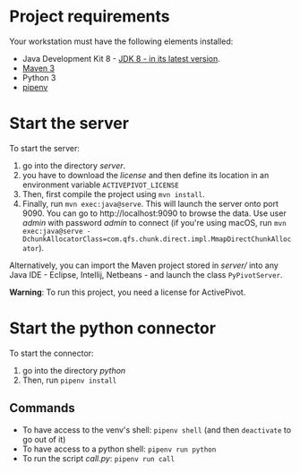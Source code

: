 # Project requirements

Your workstation must have the following elements installed:

- Java Development Kit 8 - [JDK 8 - in its latest version](https://www.oracle.com/technetwork/java/javase/downloads/jdk8-downloads-2133151.html).
- [Maven 3](https://maven.apache.org/download.cgi)
- Python 3
- [pipenv](https://pipenv.readthedocs.io/en/latest/#install-pipenv-today)

# Start the server

To start the server:

1.  go into the directory _server_.
2.  you have to download the _license_ and then define its location in an environment variable `ACTIVEPIVOT_LICENSE`
3.  Then, first compile the project using `mvn install`.
4.  Finally, run `mvn exec:java@serve`. This will launch the server onto port 9090. You can go to http://localhost:9090 to browse the data. Use user _admin_ with password _admin_ to connect (if you're using macOS, run `mvn exec:java@serve -DchunkAllocatorClass=com.qfs.chunk.direct.impl.MmapDirectChunkAllocator`).

Alternatively, you can import the Maven project stored in _server/_ into any Java IDE - Eclipse, Intellij, Netbeans - and launch the class `PyPivotServer`.

**Warning**: To run this project, you need a license for ActivePivot.

# Start the python connector

To start the connector:

1. go into the directory _python_
2. Then, run `pipenv install`

## Commands

- To have access to the venv's shell: `pipenv shell` (and then `deactivate` to go out of it)
- To have access to a python shell: `pipenv run python`
- To run the script _call.py_: `pipenv run call`

